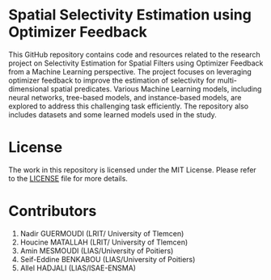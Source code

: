 # Spatial Selectivity Estimation using Optimizer Feedback
This GitHub repository contains code and resources related to the research project on Selectivity Estimation for Spatial Filters using Optimizer Feedback from a Machine Learning perspective. The project focuses on leveraging optimizer feedback to improve the estimation of selectivity for multi-dimensional spatial predicates. Various Machine Learning models, including neural networks, tree-based models, and instance-based models, are explored to address this challenging task efficiently. The repository also includes datasets and some learned models used in the study.
# License
The work in this repository is licensed under the MIT License. Please refer to the [LICENSE](https://github.com/lias-laboratory/SpatialSelectivityEstimation/blob/main/LICENSE) file for more details.
# Contributors
1. Nadir GUERMOUDI (LRIT/ University of Tlemcen)
2. Houcine MATALLAH (LRIT/ University of Tlemcen)
3. Amin MESMOUDI (LIAS/University of Poitiers)
4. Seif-Eddine BENKABOU (LIAS/University of Poitiers)
5. Allel HADJALI (LIAS/ISAE-ENSMA)

